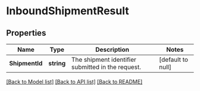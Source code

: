 # InboundShipmentResult

## Properties
Name | Type | Description | Notes
------------ | ------------- | ------------- | -------------
**ShipmentId** | **string** | The shipment identifier submitted in the request. | [default to null]

[[Back to Model list]](../README.md#documentation-for-models) [[Back to API list]](../README.md#documentation-for-api-endpoints) [[Back to README]](../README.md)

